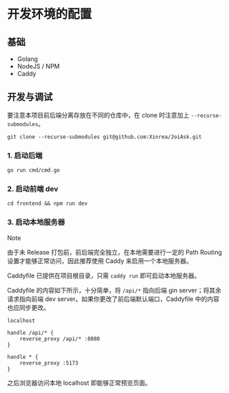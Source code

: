 # 开发环境的配置

## 基础

- Golang
- NodeJS / NPM
- Caddy

## 开发与调试

要注意本项目前后端分离存放在不同的仓库中，在 clone 时注意加上 `--recurse-submodules`。

```
git clone --recurse-submodules git@github.com:Xinrea/JoiAsk.git
```

### 1. 启动后端

```
go run cmd/cmd.go
```

### 2. 启动前端 dev

```
cd frontend && npm run dev
```

### 3. 启动本地服务器

> [!NOTE]
> 由于未 Release 打包前，前后端完全独立，在本地需要进行一定的 Path Routing 设置才能够正常访问，因此推荐使用 Caddy 来启用一个本地服务器。

Caddyfile 已提供在项目根目录，只需 `caddy run` 即可启动本地服务器。

Caddyfile 的内容如下所示，十分简单，将 `/api/*` 指向后端 gin server；将其余请求指向前端 dev server。如果你更改了前后端默认端口，Caddyfile 中的内容也应同步更改。

```
localhost

handle /api/* {
    reverse_proxy /api/* :8080
}

handle * {
    reverse_proxy :5173
}
```

之后浏览器访问本地 localhost 即能够正常预览页面。
